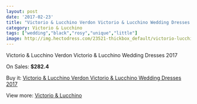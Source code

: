 ```yaml
---
layout: post
date: '2017-02-23'
title: "Victorio & Lucchino Verdon Victorio & Lucchino Wedding Dresses 2017"
category: Victorio & Lucchino
tags: ["wedding","black","rosy","unique","little"]
image: http://img.hectodress.com/23521-thickbox_default/victorio-lucchino-verdon-victorio-lucchino-wedding-dresses-2013.jpg
---
```

Victorio & Lucchino Verdon Victorio & Lucchino Wedding Dresses 2017

On Sales: **$282.4**
<a href="https://www.hectodress.com/victorio-lucchino/10874-victorio-lucchino-verdon-victorio-lucchino-wedding-dresses-2013.html"><amp-img layout="responsive" width="600" height="600" src="//img.hectodress.com/23521-thickbox_default/victorio-lucchino-verdon-victorio-lucchino-wedding-dresses-2013.jpg" alt="Victorio & Lucchino Verdon Victorio & Lucchino Wedding Dresses 2017 0" /></a>

Buy it: [Victorio & Lucchino Verdon Victorio & Lucchino Wedding Dresses 2017](https://www.hectodress.com/victorio-lucchino/10874-victorio-lucchino-verdon-victorio-lucchino-wedding-dresses-2013.html "Victorio & Lucchino Verdon Victorio & Lucchino Wedding Dresses 2017")

View more: [Victorio & Lucchino](https://www.hectodress.com/173-victorio-lucchino "Victorio & Lucchino")